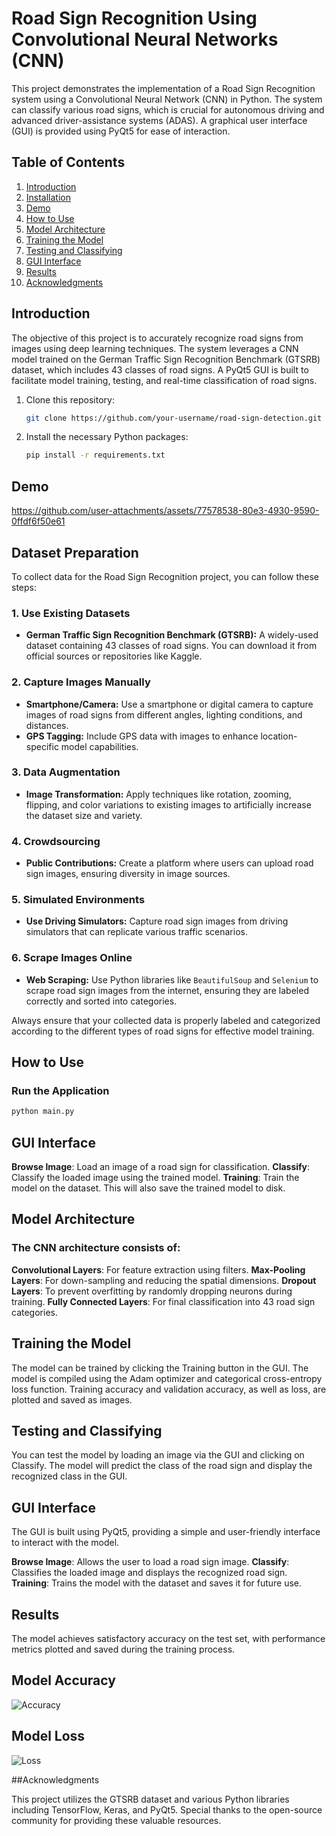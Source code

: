# Road Sign Recognition Using Convolutional Neural Networks (CNN)

This project demonstrates the implementation of a Road Sign Recognition system using a Convolutional Neural Network (CNN) in Python. The system can classify various road signs, which is crucial for autonomous driving and advanced driver-assistance systems (ADAS). A graphical user interface (GUI) is provided using PyQt5 for ease of interaction.

## Table of Contents

1. [Introduction](#introduction)
2. [Installation](#installation)
3. [Demo](#demo)
4. [How to Use](#how-to-use)
5. [Model Architecture](#model-architecture)
6. [Training the Model](#training-the-model)
7. [Testing and Classifying](#testing-and-classifying)
8. [GUI Interface](#gui-interface)
9. [Results](#results)
10. [Acknowledgments](#acknowledgments)

## Introduction

  The objective of this project is to accurately recognize road signs from images using deep learning techniques. The system leverages a CNN model trained on the German Traffic Sign Recognition Benchmark (GTSRB) dataset, which includes 43 classes of road signs. A PyQt5 GUI is built to facilitate model training, testing, and real-time classification of road signs.

1. Clone this repository:

    ```bash
    git clone https://github.com/your-username/road-sign-detection.git
    ```

2. Install the necessary Python packages:

    ```bash
    pip install -r requirements.txt
    ```


## Demo

  https://github.com/user-attachments/assets/77578538-80e3-4930-9590-0ffdf6f50e61


## Dataset Preparation

To collect data for the Road Sign Recognition project, you can follow these steps:

### 1. **Use Existing Datasets**
   - **German Traffic Sign Recognition Benchmark (GTSRB):** A widely-used dataset containing 43 classes of road signs. You can download it from official sources or repositories like Kaggle.

### 2. **Capture Images Manually**
   - **Smartphone/Camera:** Use a smartphone or digital camera to capture images of road signs from different angles, lighting conditions, and distances.
   - **GPS Tagging:** Include GPS data with images to enhance location-specific model capabilities.

### 3. **Data Augmentation**
   - **Image Transformation:** Apply techniques like rotation, zooming, flipping, and color variations to existing images to artificially increase the dataset size and variety.

### 4. **Crowdsourcing**
   - **Public Contributions:** Create a platform where users can upload road sign images, ensuring diversity in image sources.

### 5. **Simulated Environments**
   - **Use Driving Simulators:** Capture road sign images from driving simulators that can replicate various traffic scenarios.

### 6. **Scrape Images Online**
   - **Web Scraping:** Use Python libraries like `BeautifulSoup` and `Selenium` to scrape road sign images from the internet, ensuring they are labeled correctly and sorted into categories.

Always ensure that your collected data is properly labeled and categorized according to the different types of road signs for effective model training.

## How to Use
  
### Run the Application
  ```bash
  python main.py
  ```
  
## GUI Interface

**Browse Image**: Load an image of a road sign for classification.
**Classify**: Classify the loaded image using the trained model.
**Training**: Train the model on the dataset. This will also save the trained model to disk.

## Model Architecture

### The CNN architecture consists of:

**Convolutional Layers**: For feature extraction using filters.
**Max-Pooling Layers**: For down-sampling and reducing the spatial dimensions.
**Dropout Layers**: To prevent overfitting by randomly dropping neurons during training.
**Fully Connected Layers**: For final classification into 43 road sign categories.

## Training the Model

  The model can be trained by clicking the Training button in the GUI. The model is compiled using the Adam optimizer and categorical cross-entropy loss function. Training accuracy and validation accuracy, as well as loss, are plotted and saved as images.

## Testing and Classifying

  You can test the model by loading an image via the GUI and clicking on Classify. The model will predict the class of the road sign and display the recognized class in the GUI.


## GUI Interface

  The GUI is built using PyQt5, providing a simple and user-friendly interface to interact with the model.

**Browse Image**: Allows the user to load a road sign image.
**Classify**: Classifies the loaded image and displays the recognized road sign.
**Training**: Trains the model with the dataset and saves it for future use.

## Results

  The model achieves satisfactory accuracy on the test set, with performance metrics plotted and saved during the training process.

## Model Accuracy

  ![Accuracy](https://github.com/user-attachments/assets/9efed679-e82a-41df-8d05-dc19a0feeb64)

## Model Loss

  ![Loss](https://github.com/user-attachments/assets/09833742-a0c3-42ef-b895-ca943b0096c4)
  
##Acknowledgments

  This project utilizes the GTSRB dataset and various Python libraries including TensorFlow, Keras, and PyQt5. Special thanks to the open-source community for providing these valuable resources.
